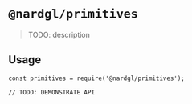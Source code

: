 # `@nardgl/primitives`

> TODO: description

## Usage

```
const primitives = require('@nardgl/primitives');

// TODO: DEMONSTRATE API
```
